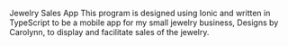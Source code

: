 Jewelry Sales App
This program is  designed using Ionic and written in TypeScript to be a mobile app for my small jewelry business, Designs by Carolynn, to display and facilitate sales of the jewelry.